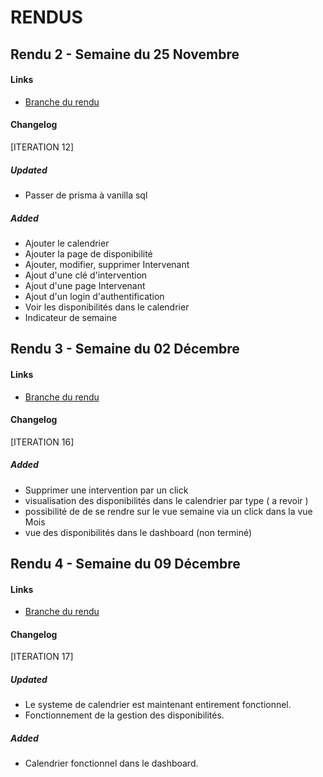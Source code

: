 # RENDUS

## Rendu 2 - Semaine du 25 Novembre

#### Links
  - [Branche du rendu](https://github.com/isaacdemeers/project-planification-vanilla/tree/RENDU2)
 
#### Changelog

[ITERATION 12]

##### Updated 
- Passer de prisma à vanilla sql

##### Added
- Ajouter le calendrier
- Ajouter la page de disponibilité
- Ajouter, modifier, supprimer Intervenant
- Ajout d'une clé d'intervention
- Ajout d'une page Intervenant
- Ajout d'un login d'authentification
- Voir les disponibilités dans le calendrier
- Indicateur de semaine

## Rendu 3 - Semaine du 02 Décembre

#### Links
  - [Branche du rendu](https://github.com/isaacdemeers/project-planification-vanilla/tree/RENDU3)
 
#### Changelog

[ITERATION 16]

##### Added
- Supprimer une intervention par un click
- visualisation des disponibilités dans le calendrier par type ( a revoir )
- possibilité de de se rendre sur le vue semaine via un click dans la vue Mois
- vue des disponibilités dans le dashboard (non terminé)


## Rendu 4 - Semaine du 09 Décembre

#### Links
  - [Branche du rendu](https://github.com/isaacdemeers/project-planification-vanilla/tree/RENDU4)
 
#### Changelog

[ITERATION 17]

##### Updated
- Le systeme de calendrier est maintenant entirement fonctionnel.
- Fonctionnement de la gestion des disponibilités.

##### Added
- Calendrier fonctionnel dans le dashboard.


